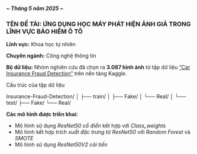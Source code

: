 # <h5><em>~ Tháng 5 năm 2025 ~</em><h5>
<h3>TÊN ĐỀ TÀI: ỨNG DỤNG HỌC MÁY PHÁT HIỆN ẢNH GIẢ TRONG LĨNH VỰC BẢO HIỂM Ô TÔ</h3>

<p><strong>Lĩnh vực:</strong> Khoa học tự nhiên</p>
<p><strong>Chuyên ngành:</strong> Công nghệ thông tin</p>

<p><strong>Bộ dữ liệu:</strong> Nhóm nghiên cứu đã chọn ra <strong>3.087 hình ảnh</strong> từ tập dữ liệu 
<a href="https://www.kaggle.com/datasets/pacificrm/car-insurance-fraud-detection" target="_blank">“Car Insurance Fraud Detection”</a> trên nền tảng Kaggle.</p>
<p>Cấu trúc của tập dữ liệu</p>
Insurance-Fraud-Detection/
│
├── train/
│   ├── Fake/
│   └── Real/
│
└── test/
    ├── Fake/
    └── Real/
<p><strong>Các mô hình được triển khai:</strong></p>
<ul>
  <li>Mô hình sử dụng <em>ResNet50 cổ điển</em> kết hợp với <em>Class_weights</em></li>
  <li>Mô hình kết hợp <em>trích xuất đặc trưng từ ResNet50</em> với <em>Random Forest</em> và <em>SMOTE</em></li>
  <li>Mô hình sử dụng <em>ResNet50V2 cải tiến</em></li>
</ul>
